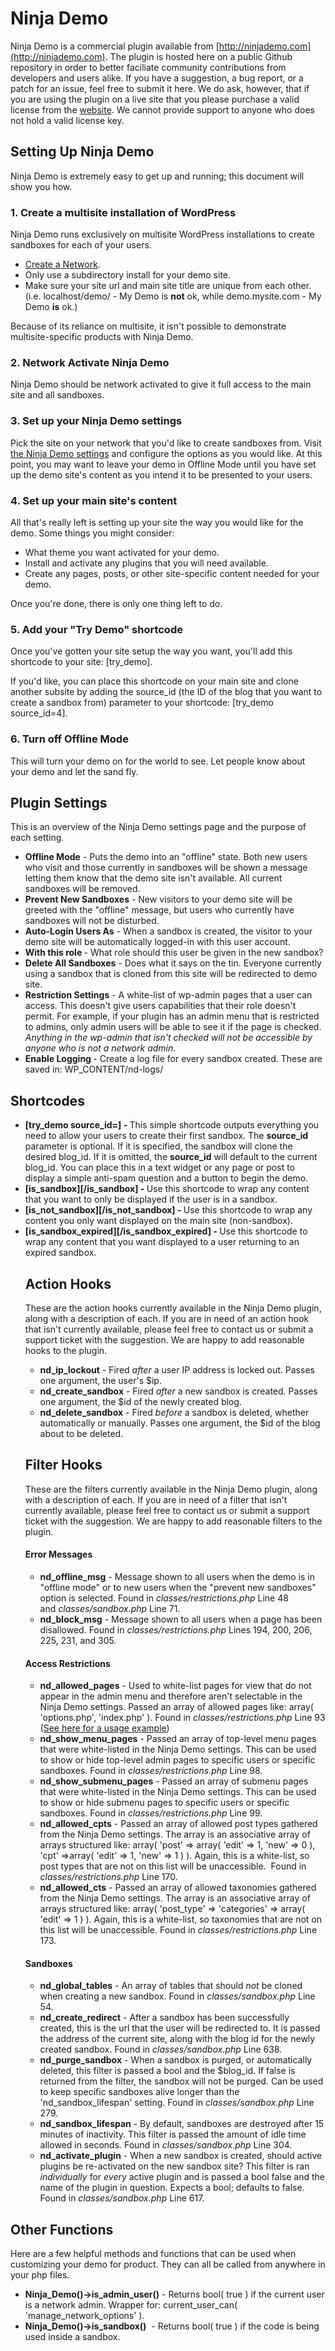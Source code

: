 Ninja Demo
============

Ninja Demo is a commercial plugin available from [http://ninjademo.com](http://ninjademo.com). The plugin is hosted here on a public Github repository in order to better faciliate community contributions from developers and users alike. If you have a suggestion, a bug report, or a patch for an issue, feel free to submit it here. We do ask, however, that if you are using the plugin on a live site that you please purchase a valid license from the [website](http://ninjademo.com). We cannot provide support to anyone who does not hold a valid license key.

<h2>Setting Up Ninja Demo</h2>

Ninja Demo is extremely easy to get up and running; this document will show you how.
<h3>1. Create a multisite installation of WordPress</h3>
Ninja Demo runs exclusively on multisite WordPress installations to create sandboxes for each of your users.
<ul>
 	<li><a href="http://codex.wordpress.org/Create_A_Network">Create a Network</a>.</li>
 	<li>Only use a subdirectory install for your demo site.</li>
 	<li>Make sure your site url and main site title are unique from each other. (i.e. localhost/demo/ - My Demo is <strong>not</strong> ok, while demo.mysite.com - My Demo <strong>is</strong> ok.)</li>
</ul>
Because of its reliance on multisite, it isn't possible to demonstrate multisite-specific products with Ninja Demo.
<h3>2. Network Activate Ninja Demo</h3>
Ninja Demo should be network activated to give it full access to the main site and all sandboxes.
<h3>3. Set up your Ninja Demo settings</h3>
Pick the site on your network that you'd like to create sandboxes from. Visit <a title="Plugin Settings" href="http://ninjademo.com/docs/usage/plugin-settings/">the Ninja Demo settings</a> and configure the options as you would like. At this point, you may want to leave your demo in Offline Mode until you have set up the demo site's content as you intend it to be presented to your users.
<h3>4. Set up your main site's content</h3>
All that's really left is setting up your site the way you would like for the demo. Some things you might consider:
<ul>
 	<li>What theme you want activated for your demo.</li>
 	<li>Install and activate any plugins that you will need available.</li>
 	<li>Create any pages, posts, or other site-specific content needed for your demo.</li>
</ul>
Once you're done, there is only one thing left to do.
<h3>5. Add your "Try Demo" shortcode</h3>
Once you've gotten your site setup the way you want, you'll add this shortcode to your site: [try_demo].

If you'd like, you can place this shortcode on your main site and clone another subsite by adding the source_id (the ID of the blog that you want to create a sandbox from) parameter to your shortcode: [try_demo source_id=4].
<h3>6. Turn off Offline Mode</h3>
This will turn your demo on for the world to see. Let people know about your demo and let the sand fly.

<h2>Plugin Settings</h2>
This is an overview of the Ninja Demo settings page and the purpose of each setting.
<ul>
 	<li><strong>Offline Mode</strong> - Puts the demo into an "offline" state. Both new users who visit and those currently in sandboxes will be shown a message letting them know that the demo site isn't available. All current sandboxes will be removed.</li>
 	<li><strong>Prevent New Sandboxes</strong> - New visitors to your demo site will be greeted with the "offline" message, but users who currently have sandboxes will not be disturbed.</li>
 	<li><strong>Auto-Login Users As</strong> - When a sandbox is created, the visitor to your demo site will be automatically logged-in with this user account.</li>
 	<li><strong>With this role </strong>- What role should this user be given in the new sandbox?</li>
 	<li><strong>Delete All Sandboxes</strong> - Does what it says on the tin. Everyone currently using a sandbox that is cloned from this site will be redirected to demo site.</li>
 	<li><strong>Restriction Settings</strong> - A white-list of wp-admin pages that a user can access. This doesn't give users capabilities that their role doesn't permit. For example, if your plugin has an admin menu that is restricted to admins, only admin users will be able to see it if the page is checked. <em>Anything in the wp-admin that isn't checked will not be accessible by anyone who is not a network admin.</em></li>
 	<li><strong>Enable Logging </strong>- Create a log file for every sandbox created. These are saved in: WP_CONTENT/nd-logs/</li>
</ul>

<h2>Shortcodes</h2>
<ul>
 	<li><strong>[try_demo source_id=] - </strong>This simple shortcode outputs everything you need to allow your users to create their first sandbox. The <strong>source_id</strong> parameter is optional. If it is specified, the sandbox will clone the desired blog_id. If it is omitted, the <strong>source_id</strong> will default to the current blog_id. You can place this in a text widget or any page or post to display a simple anti-spam question and a button to begin the demo.</li>
 	<li><strong>[is_sandbox][/is_sandbox] - </strong>Use this shortcode to wrap any content that you want to only be displayed if the user is in a sandbox.</li>
 	<li><strong>[is_not_sandbox][/is_not_sandbox] - </strong>Use this shortcode to wrap any content you only want displayed on the main site (non-sandbox).</li>
 	<li><strong>[is_sandbox_expired][/is_sandbox_expired] - </strong>Use this shortcode to wrap any content that you want displayed to a user returning to an expired sandbox.</li>
  
<h2>Action Hooks</h2>  
  These are the action hooks currently available in the Ninja Demo plugin, along with a description of each. If you are in need of an action hook that isn't currently available, please feel free to contact us or submit a support ticket with the suggestion. We are happy to add reasonable hooks to the plugin.
<ul>
 	<li><strong>nd_ip_lockout</strong> - Fired <em>after</em> a user IP address is locked out. Passes one argument, the user's $ip.</li>
 	<li><strong>nd_create_sandbox</strong> - Fired <em>after</em> a new sandbox is created. Passes one argument, the $id of the newly created blog.</li>
 	<li><strong>nd_delete_sandbox</strong> - Fired <em>before</em> a sandbox is deleted, whether automatically or manually. Passes one argument, the $id of the blog about to be deleted.</li>
</ul>

<h2>Filter Hooks</h2>  
These are the filters currently available in the Ninja Demo plugin, along with a description of each. If you are in need of a filter that isn't currently available, please feel free to contact us or submit a support ticket with the suggestion. We are happy to add reasonable filters to the plugin.
<h4>Error Messages</h4>
<ul>
 	<li><strong>nd_offline_msg</strong> - Message shown to all users when the demo is in "offline mode" or to new users when the "prevent new sandboxes" option is selected. Found in <em>classes/restrictions.php</em> Line 48 and <em>classes/sandbox.php </em>Line 71.</li>
 	<li><strong>nd_block_msg</strong> - Message shown to all users when a page has been disallowed. Found in <em>classes/restrictions.php</em> Lines 194, 200, 206, 225, 231, and 305.</li>
</ul>
<h4>Access Restrictions</h4>
<ul>
 	<li><strong>nd_allowed_pages</strong> - Used to white-list pages for view that do not appear in the admin menu and therefore aren't selectable in the Ninja Demo settings. Passed an array of allowed pages like: array( 'options.php', 'index.php' ). Found in <em>classes/restrictions.php</em> Line 93 (<a href="https://gist.github.com/wpnzach/c2fcf67f501ef5ef493579fdbaa0b92e">See here for a usage example</a>)</li>
 	<li><strong>nd_show_menu_pages</strong> - Passed an array of top-level menu pages that were white-listed in the Ninja Demo settings. This can be used to show or hide top-level admin pages to specific users or specific sandboxes. Found in <em>classes/restrictions.php</em> Line 98.</li>
 	<li><strong>nd_show_submenu_pages</strong> - Passed an array of submenu pages that were white-listed in the Ninja Demo settings. This can be used to show or hide submenu pages to specific users or specific sandboxes. Found in <em>classes/restrictions.php</em> Line 99.</li>
 	<li><strong>nd_allowed_cpts</strong> - Passed an array of allowed post types gathered from the Ninja Demo settings. The array is an associative array of arrays structured like: array( 'post' =&gt; array( 'edit' =&gt; 1, 'new' =&gt; 0 ), 'cpt' =&gt;array( 'edit' =&gt; 1, 'new' =&gt; 1 ) ). Again, this is a white-list, so post types that are not on this list will be unaccessible.  Found in <i>classes/restrictions.php</i> Line 170.</li>
 	<li><strong>nd_allowed_cts</strong> - Passed an array of allowed taxonomies gathered from the Ninja Demo settings. The array is an associative array of arrays structured like: array( 'post_type' =&gt; 'categories' =&gt; array( 'edit' =&gt; 1 ) ). Again, this is a white-list, so taxonomies that are not on this list will be unaccessible. Found in <em>classes/restrictions.php</em> Line 173.</li>
</ul>
<h4>Sandboxes</h4>
<ul>
 	<li><strong>nd_global_tables</strong> - An array of tables that should <em>not</em> be cloned when creating a new sandbox. Found in <em>classes/sandbox.php </em>Line 54.</li>
 	<li><strong>nd_create_redirect</strong> - After a sandbox has been successfully created, this is the url that the user will be redirected to. It is passed the address of the current site, along with the blog id for the newly created sandbox. Found in <em>classes/sandbox.php</em> Line 638.</li>
 	<li><strong>nd_purge_sandbox</strong> - When a sandbox is purged, or automatically deleted, this filter is passed a bool and the $blog_id. If false is returned from the filter, the sandbox will not be purged. Can be used to keep specific sandboxes alive longer than the 'nd_sandbox_lifespan' setting. Found in <em>classes/sandbox.php</em><em> </em>Line 279.</li>
 	<li><strong>nd_sandbox_lifespan</strong> - By default, sandboxes are destroyed after 15 minutes of inactivity. This filter is passed the amount of idle time allowed in seconds. Found in <em>classes/sandbox.php</em> Line 304.</li>
 	<li><strong>nd_activate_plugin</strong> - When a new sandbox is created, should active plugins be re-activated on the new sandbox site? This filter is ran <em>individually</em> for <em>every</em> active plugin and is passed a bool false and the name of the plugin in question. Expects a bool; defaults to false. Found in <em>classes/sandbox.php </em>Line 617.</li>
</ul>


</ul>

<h2>Other Functions</h2>
Here are a few helpful methods and functions that can be used when customizing your demo for product. They can all be called from anywhere in your php files.
<ul>
 	<li><strong>Ninja_Demo()-&gt;is_admin_user()</strong> - Returns bool( true ) if the current user is a network admin. Wrapper for: current_user_can( 'manage_network_options' ).</li>
 	<li><strong>Ninja_Demo()-&gt;is_sandbox()</strong>  - Returns bool( true ) if the code is being used inside a sandbox.</li>
</ul>
